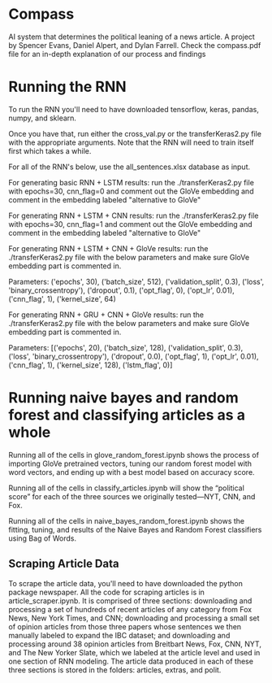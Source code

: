 # Compass
AI system that determines the political leaning of a news article. A project by Spencer Evans, Daniel Alpert, and Dylan Farrell. Check the compass.pdf file for an in-depth explanation of our process and findings


# Running the RNN
To run the RNN you'll need to have downloaded tensorflow, keras, pandas, numpy, and sklearn. 

Once you have that, run either the cross_val.py or the transferKeras2.py file with the appropriate arguments. Note that the RNN will need to train itself first which takes a while. 

For all of the RNN's below, use the all_sentences.xlsx database as input.

For generating basic RNN + LSTM results:
run the ./transferKeras2.py file with epochs=30, cnn_flag=0 and comment out the GloVe embedding and comment in the embedding labeled "alternative to GloVe"

For generating RNN + LSTM + CNN results:
run the ./transferKeras2.py file with epochs=30, cnn_flag=1 and comment out the GloVe embedding and comment in the embedding labeled "alternative to GloVe"

For generating RNN + LSTM + CNN + GloVe results:
run the ./transferKeras2.py file with the below parameters and make sure GloVe embedding part is commented in. 

Parameters:
('epochs', 30), ('batch_size', 512), ('validation_split', 0.3), ('loss', 'binary_crossentropy'), ('dropout', 0.1), ('opt_flag', 0), ('opt_lr', 0.01), ('cnn_flag', 1), ('kernel_size', 64)


For generating RNN + GRU + CNN + GloVe results:
run the ./transferKeras2.py file with the below parameters and make sure GloVe embedding part is commented in. 

Parameters:
[('epochs', 20), ('batch_size', 128), ('validation_split', 0.3), ('loss', 'binary_crossentropy'), ('dropout', 0.0), ('opt_flag', 1), ('opt_lr', 0.01), ('cnn_flag', 1), ('kernel_size', 128), ('lstm_flag', 0)]

# Running naive bayes and random forest and classifying articles as a whole

Running all of the cells in glove_random_forest.ipynb shows the process of importing GloVe pretrained vectors, tuning our random forest model with word vectors, and ending up with a best model based on accuracy score.

Running all of the cells in classify_articles.ipynb will show the “political score” for each of the three sources we originally tested—NYT, CNN, and Fox.

Running all of the cells in naive_bayes_random_forest.ipynb shows the fitting, tuning, and results of the Naive Bayes and Random Forest classifiers using Bag of Words.


## Scraping Article Data

To scrape the article data, you'll need to have downloaded the python package newspaper. All the code for scraping articles is in article_scraper.ipynb. It is comprised of three sections: downloading and processing a set of hundreds of recent articles of any category from Fox News, New York Times, and CNN; downloading and processing a small set of opinion articles from those three papers whose sentences we then manually labeled to expand the IBC dataset; and downloading and processing around 38 opinion articles from Breitbart News, Fox, CNN, NYT, and The New Yorker Slate, which we labeled at the article level and used in one section of RNN modeling. The article data produced in each of these three sections is stored in the folders: articles, extras, and polit. 

